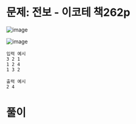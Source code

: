 # 문제: 전보 - 이코테 책262p
![image](https://user-images.githubusercontent.com/87055456/145851360-03827d9a-d9bb-4681-8364-d6e1c5f80f11.png)

![image](https://user-images.githubusercontent.com/87055456/145851273-fc184686-d79e-4876-9a53-37e2c67128ca.png)

``` 
입력 예시
3 2 1
1 2 4
1 3 2

출력 예시
2 4

```
# 풀이 
``` python

```
